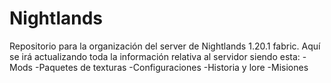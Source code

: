 # Nightlands
Repositorio para la organización del server de Nightlands 1.20.1 fabric.
Aquí se irá actualizando toda la información relativa al servidor siendo esta:
  -Mods
  -Paquetes de texturas
  -Configuraciones
  -Historia y lore 
  -Misiones
